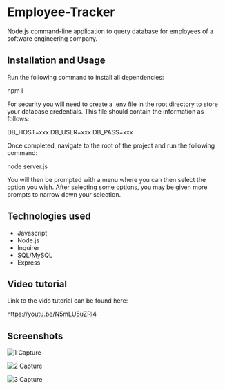 # Employee-Tracker

Node.js command-line application to query database for employees of a software engineering company.

## Installation and Usage

Run the following command to install all dependencies:

npm i

For security you will need to create a .env file in the root directory to store your database credentials. This file should contain the information as follows:

DB_HOST=xxx
DB_USER=xxx
DB_PASS=xxx

Once completed, navigate to the root of the project and run the following command:

node server.js

You will then be prompted with a menu where you can then select the option you wish. After selecting some options, you may be given more prompts to narrow down your selection.

## Technologies used

- Javascript
- Node.js
- Inquirer
- SQL/MySQL
- Express

## Video tutorial

Link to the vido tutorial can be found here:

https://youtu.be/N5mLU5uZRI4


## Screenshots

![1 Capture](https://user-images.githubusercontent.com/82734765/145736656-20f9120d-0590-4a3e-ac6a-a3163bd64a5f.PNG)

![2 Capture](https://user-images.githubusercontent.com/82734765/145736667-1914c158-3e9c-49ac-aa20-1d56d0ecf9ec.PNG)

![3 Capture](https://user-images.githubusercontent.com/82734765/145736669-9740ea7a-1e5b-4e96-ac26-f4ade5c87ae9.PNG)



